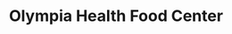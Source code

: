 ---
title: "Olympia Health Food Center"
url: /kettering/olympia-health-food-center/
shop: health food
---